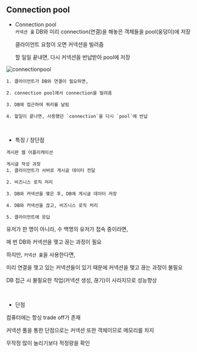 ## Connection pool

- Connection pool  
  `커넥션 풀` DB와 미리 connection(연결)을 해놓은 객체들을 pool(웅덩이)에 저장

  클라이언트 요청이 오면 커넥션을 빌려줌

  할 일일 끝내면, 다시 커넥션을 반납받아 pool에 저장

![connectionpool](https://user-images.githubusercontent.com/66770613/93773262-ddffb380-fc5a-11ea-93cc-ff7cae797576.png)

```
1. 클라이언트가 DB와 연결이 필요하면,

2. connection pool에서 connection을 빌려옴

3. DB에 접근하여 쿼리를 날림

4. 할일이 끝나면, 사용했던 `connection`을 다시 `pool`에 반납
```

<br>

- 특징 / 장단점

```
게시판 웹 어플리캐이션

게시글 작성 과정
1. 클라이언트가 서버로 게시글 데이터 전달

2. 비즈니스 로직 처리

3. DB와 커넥션을 맺은 후, DB에 게시글 데이터 저장

4. DB와 커넥션을 끊고, 비즈니스 로직 처리

5. 클라이언트에 응답
```

유저가 한 명이 아니라, 수 백명의 유저가 접속 중이라면,

매 번 DB와 커넥션을 맺고 끊는 과정이 필요

하지만, `커넥션 풀`을 사용한다면,

미리 연결을 맺고 있는 커넥션들이 있기 때문에 커넥션을 맺고 끊는 과정이 불필요

DB 접근 시 불필요한 작업(커넥션 생성, 끊기)이 사라지므로 성능향상

<br>

- 단점

컴퓨터에는 항싱 trade off가 존재

커넥션 풀을 통한 단점으로는 커넥션 또한 객체이므로 메모리를 차지

무작정 많이 늘리기보다 적정량을 확인
